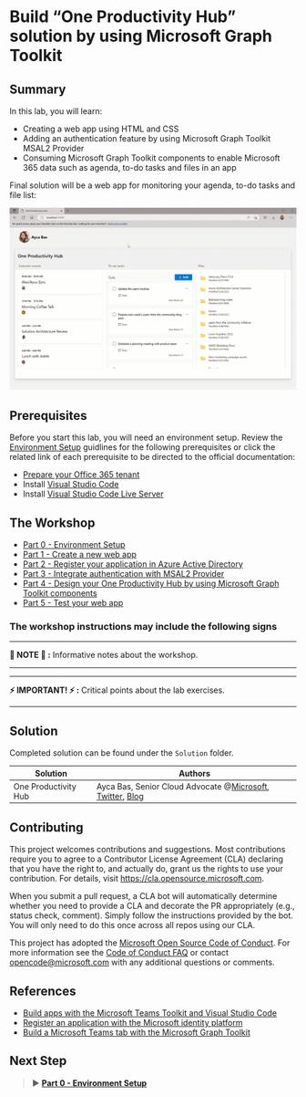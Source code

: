 # Build “One Productivity Hub” solution by using Microsoft Graph Toolkit

## Summary

In this lab, you will learn:

- Creating a web app using HTML and CSS
- Adding an authentication feature by using Microsoft Graph Toolkit MSAL2 Provider
- Consuming Microsoft Graph Toolkit components to enable Microsoft 365 data such as agenda, to-do tasks and files in an app

Final solution will be a web app for monitoring your agenda, to-do tasks and file list:

![One Productivity Hub](/Labs/Images/oneprodHTML.gif)

## Prerequisites

Before you start this lab, you will need an environment setup. Review the [Environment Setup](/Labs/00-Setup.md) guidlines for the following prerequisites or click the related link of each prerequisite to be directed to the official documentation:
  
- [Prepare your Office 365 tenant](https://cda.ms/1J5)
- Install [Visual Studio Code](https://code.visualstudio.com/)
- Install [Visual Studio Code Live Server](https://marketplace.visualstudio.com/items?itemName=ritwickdey.LiveServer)

## The Workshop

- [Part 0 - Environment Setup](/Labs/00-Setup.md)
- [Part 1 - Create a new web app](/Labs/01-Create_new_app.md)
- [Part 2 - Register your application in Azure Active Directory](/Labs/02-Register_your_app_in_Azure_AD.md)
- [Part 3 - Integrate authentication with MSAL2 Provider](/Labs/03-Initialize_MGT_and_auth_page.md)
- [Part 4 - Design your One Productivity Hub by using Microsoft Graph Toolkit components](/Labs/04-Design_your_app_using_MGT_components.md)
- [Part 5 - Test your web app](/Labs/05-Test_your_app.md)

### The workshop instructions may include the following signs

---

**📌 NOTE 📌 :** Informative notes about the workshop.

---
---
**⚡ IMPORTANT! ⚡ :** Critical points about the lab exercises.

---

## Solution

Completed solution can be found under the `Solution` folder.

Solution|Authors
--------|-------
One Productivity Hub|Ayca Bas, Senior Cloud Advocate @[Microsoft](https://developer.microsoft.com/en-us/advocates/ayca-bas), [Twitter](https://twitter.com/aycabs), [Blog](https://quickbites.dev/)

## Contributing

This project welcomes contributions and suggestions.  Most contributions require you to agree to a
Contributor License Agreement (CLA) declaring that you have the right to, and actually do, grant us
the rights to use your contribution. For details, visit <https://cla.opensource.microsoft.com>.

When you submit a pull request, a CLA bot will automatically determine whether you need to provide
a CLA and decorate the PR appropriately (e.g., status check, comment). Simply follow the instructions
provided by the bot. You will only need to do this once across all repos using our CLA.

This project has adopted the [Microsoft Open Source Code of Conduct](https://opensource.microsoft.com/codeofconduct/).
For more information see the [Code of Conduct FAQ](https://opensource.microsoft.com/codeofconduct/faq/) or
contact [opencode@microsoft.com](mailto:opencode@microsoft.com) with any additional questions or comments.

## References

- [Build apps with the Microsoft Teams Toolkit and Visual Studio Code](https://cda.ms/1Jj)
- [Register an application with the Microsoft identity platform](https://cda.ms/1Jk)
- [Build a Microsoft Teams tab with the Microsoft Graph Toolkit](https://cda.ms/1Jh)

## Next Step

> ▶️ **[Part 0 - Environment Setup](/Labs/00-Setup.md)**
